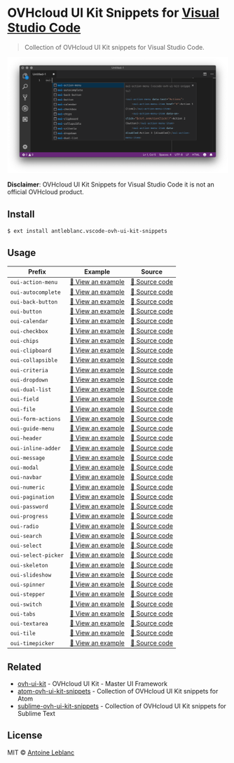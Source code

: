 # OVHcloud UI Kit Snippets for [Visual Studio Code](https://code.visualstudio.com)

> Collection of OVHcloud UI Kit snippets for Visual Studio Code.

[![OVHcloud UI Kit documentation](https://github.com/antleblanc/vscode-ovh-ui-kit-snippets/raw/master/media/screenshot.png)](https://ovh.github.io/ovh-ui-kit/)

**Disclaimer**: OVHcloud UI Kit Snippets for Visual Studio Code it is not an official OVHcloud product.

## Install

```sh
$ ext install antleblanc.vscode-ovh-ui-kit-snippets
```

## Usage

| Prefix              | Example                                                  | Source                                             |
|---------------------|----------------------------------------------------------|----------------------------------------------------|
| `oui-action-menu`   | [:telescope: View an example][oui-action-menu-example]   | [:microscope: Source code][oui-action-menu-code]   |
| `oui-autocomplete`  | [:telescope: View an example][oui-autocomplete-example]  | [:microscope: Source code][oui-autocomplete-code]  |
| `oui-back-button`   | [:telescope: View an example][oui-back-button-example]   | [:microscope: Source code][oui-back-button-code]   |
| `oui-button`        | [:telescope: View an example][oui-button-example]        | [:microscope: Source code][oui-button-code]        |
| `oui-calendar`      | [:telescope: View an example][oui-calendar-example]      | [:microscope: Source code][oui-calendar-code]      |
| `oui-checkbox`      | [:telescope: View an example][oui-checkbox-example]      | [:microscope: Source code][oui-checkbox-code]      |
| `oui-chips`         | [:telescope: View an example][oui-chips-example]         | [:microscope: Source code][oui-chips-code]         |
| `oui-clipboard`     | [:telescope: View an example][oui-clipboard-example]     | [:microscope: Source code][oui-clipboard-code]     |
| `oui-collapsible`   | [:telescope: View an example][oui-collapsible-example]   | [:microscope: Source code][oui-collapsible-code]   |
| `oui-criteria`      | [:telescope: View an example][oui-criteria-example]      | [:microscope: Source code][oui-criteria-code]      |
| `oui-dropdown`      | [:telescope: View an example][oui-dropdown-example]      | [:microscope: Source code][oui-dropdown-code]      |
| `oui-dual-list`     | [:telescope: View an example][oui-dual-list-example]     | [:microscope: Source code][oui-dual-list-code]     |
| `oui-field`         | [:telescope: View an example][oui-field-example]         | [:microscope: Source code][oui-field-code]         |
| `oui-file`          | [:telescope: View an example][oui-file-example]          | [:microscope: Source code][oui-file-code]          |
| `oui-form-actions`  | [:telescope: View an example][oui-form-actions-example]  | [:microscope: Source code][oui-form-actions-code]  |
| `oui-guide-menu`    | [:telescope: View an example][oui-guide-menu-example]    | [:microscope: Source code][oui-guide-menu-code]    |
| `oui-header`        | [:telescope: View an example][oui-header-example]        | [:microscope: Source code][oui-header-code]        |
| `oui-inline-adder`  | [:telescope: View an example][oui-inline-adder-example]  | [:microscope: Source code][oui-inline-adder-code]  |
| `oui-message`       | [:telescope: View an example][oui-message-example]       | [:microscope: Source code][oui-message-code]       |
| `oui-modal`         | [:telescope: View an example][oui-modal-example]         | [:microscope: Source code][oui-modal-code]         |
| `oui-navbar`        | [:telescope: View an example][oui-navbar-example]        | [:microscope: Source code][oui-navbar-code]        |
| `oui-numeric`       | [:telescope: View an example][oui-numeric-example]       | [:microscope: Source code][oui-numeric-code]       |
| `oui-pagination`    | [:telescope: View an example][oui-pagination-example]    | [:microscope: Source code][oui-pagination-code]    |
| `oui-password`      | [:telescope: View an example][oui-password-example]      | [:microscope: Source code][oui-password-code]      |
| `oui-progress`      | [:telescope: View an example][oui-progress-example]      | [:microscope: Source code][oui-progress-code]      |
| `oui-radio`         | [:telescope: View an example][oui-radio-example]         | [:microscope: Source code][oui-radio-code]         |
| `oui-search`        | [:telescope: View an example][oui-search-example]        | [:microscope: Source code][oui-search-code]        |
| `oui-select`        | [:telescope: View an example][oui-select-example]        | [:microscope: Source code][oui-select-code]        |
| `oui-select-picker` | [:telescope: View an example][oui-select-picker-example] | [:microscope: Source code][oui-select-picker-code] |
| `oui-skeleton`      | [:telescope: View an example][oui-skeleton-example]      | [:microscope: Source code][oui-skeleton-code]      |
| `oui-slideshow`     | [:telescope: View an example][oui-slideshow-example]     | [:microscope: Source code][oui-slideshow-code]     |
| `oui-spinner`       | [:telescope: View an example][oui-spinner-example]       | [:microscope: Source code][oui-spinner-code]       |
| `oui-stepper`       | [:telescope: View an example][oui-stepper-example]       | [:microscope: Source code][oui-stepper-code]       |
| `oui-switch`        | [:telescope: View an example][oui-switch-example]        | [:microscope: Source code][oui-switch-code]        |
| `oui-tabs`          | [:telescope: View an example][oui-tabs-example]          | [:microscope: Source code][oui-tabs-code]          |
| `oui-textarea`      | [:telescope: View an example][oui-textarea-example]      | [:microscope: Source code][oui-textarea-code]      |
| `oui-tile`          | [:telescope: View an example][oui-tile-example]          | [:microscope: Source code][oui-tile-code]          |
| `oui-timepicker`    | [:telescope: View an example][oui-timepicker-example]    | [:microscope: Source code][oui-timepicker-code]    |

## Related

* [ovh-ui-kit](https://github.com/ovh/ovh-ui-kit) - OVHcloud UI Kit - Master UI Framework
* [atom-ovh-ui-kit-snippets](https://github.com/antleblanc/atom-ovh-ui-kit-snippets) - Collection of OVHcloud UI Kit snippets for Atom
* [sublime-ovh-ui-kit-snippets](https://github.com/antleblanc/sublime-ovh-ui-kit-snippets) - Collection of OVHcloud UI Kit snippets for Sublime Text

## License

MIT © [Antoine Leblanc](https://antleblanc.me)

[oui-action-menu-example]: https://ovh.github.io/ovh-ui-kit/?path=/story/components-action-menu--simple
[oui-autocomplete-example]: https://ovh.github.io/ovh-ui-kit/?path=/story/directives-autocomplete--array-of-strings
[oui-back-button-example]: https://ovh.github.io/ovh-ui-kit/?path=/story/components-back-button--simple
[oui-button-example]: https://ovh.github.io/ovh-ui-kit/?path=/story/components-button--simple-button
[oui-calendar-example]: https://ovh.github.io/ovh-ui-kit/?path=/story/components-calendar--simple-date-selector
[oui-checkbox-example]: https://ovh.github.io/ovh-ui-kit/?path=/story/components-checkbox--simple-checkbox
[oui-chips-example]: https://ovh.github.io/ovh-ui-kit/?path=/story/components-chips--default
[oui-clipboard-example]: https://ovh.github.io/ovh-ui-kit/?path=/story/components-clipboard--default
[oui-collapsible-example]: https://ovh.github.io/ovh-ui-kit/?path=/story/components-collapsible--default
[oui-criteria-example]: https://ovh.github.io/ovh-ui-kit/?path=/story/internal-criteria--default
[oui-dropdown-example]: https://ovh.github.io/ovh-ui-kit/?path=/story/components-dropdown--simple
[oui-dual-list-example]: https://ovh.github.io/ovh-ui-kit/?path=/story/components-dual-list--array-of-strings
[oui-field-example]: https://ovh.github.io/ovh-ui-kit/?path=/story/components-field--input
[oui-file-example]: https://ovh.github.io/ovh-ui-kit/?path=/story/components-file--simple-file-selector
[oui-form-actions-example]: https://ovh.github.io/ovh-ui-kit/?path=/story/components-form-actions--simple
[oui-guide-menu-example]: https://ovh.github.io/ovh-ui-kit/?path=/story/components-guide-menu--simple
[oui-header-example]: https://ovh.github.io/ovh-ui-kit/?path=/story/components-header--simple
[oui-inline-adder-example]: https://ovh.github.io/ovh-ui-kit/?path=/story/components-inline-adder--simple
[oui-message-example]: https://ovh.github.io/ovh-ui-kit/?path=/story/components-message--normal
[oui-modal-example]: https://ovh.github.io/ovh-ui-kit/?path=/story/components-modal--simple
[oui-navbar-example]: https://ovh.github.io/ovh-ui-kit/?path=/story/components-navbar--simple
[oui-numeric-example]: https://ovh.github.io/ovh-ui-kit/?path=/story/components-numeric--simple
[oui-pagination-example]: https://ovh.github.io/ovh-ui-kit/?path=/story/internal-pagination--one-page
[oui-password-example]: https://ovh.github.io/ovh-ui-kit/?path=/story/components-password--normal
[oui-progress-example]: https://ovh.github.io/ovh-ui-kit/?path=/story/components-progress--variants
[oui-radio-example]: https://ovh.github.io/ovh-ui-kit/?path=/story/components-radio--simple
[oui-search-example]: https://ovh.github.io/ovh-ui-kit/?path=/story/components-search--simple
[oui-select-example]: https://ovh.github.io/ovh-ui-kit/?path=/story/components-select--array-of-strings
[oui-select-picker-example]: https://ovh.github.io/ovh-ui-kit/?path=/story/components-select-picker--basic
[oui-skeleton-example]: https://ovh.github.io/ovh-ui-kit/?path=/story/components-skeleton--default
[oui-slideshow-example]: https://ovh.github.io/ovh-ui-kit/?path=/story/components-slideshow--simple
[oui-spinner-example]: https://ovh.github.io/ovh-ui-kit/?path=/story/components-spinner--default
[oui-stepper-example]: https://ovh.github.io/ovh-ui-kit/?path=/story/components-stepper--simple
[oui-switch-example]: https://ovh.github.io/ovh-ui-kit/?path=/story/components-switch--simple
[oui-tabs-example]: https://ovh.github.io/ovh-ui-kit/?path=/story/components-tabs--simple
[oui-textarea-example]: https://ovh.github.io/ovh-ui-kit/?path=/story/components-textarea--simple
[oui-tile-example]: https://ovh.github.io/ovh-ui-kit/?path=/story/components-tile--simple
[oui-timepicker-example]: https://ovh.github.io/ovh-ui-kit/?path=/story/components-timepicker--simple

[oui-action-menu-code]: https://github.com/ovh/ovh-ui-kit/tree/master/packages/components/action-menu
[oui-autocomplete-code]: https://github.com/ovh/ovh-ui-kit/tree/master/packages/components/autocomplete
[oui-back-button-code]: https://github.com/ovh/ovh-ui-kit/tree/master/packages/components/back-button
[oui-button-code]: https://github.com/ovh/ovh-ui-kit/tree/master/packages/components/button
[oui-calendar-code]: https://github.com/ovh/ovh-ui-kit/tree/master/packages/components/calendar
[oui-checkbox-code]: https://github.com/ovh/ovh-ui-kit/tree/master/packages/components/checkbox
[oui-chips-code]: https://github.com/ovh/ovh-ui-kit/tree/master/packages/components/chips
[oui-clipboard-code]: https://github.com/ovh/ovh-ui-kit/tree/master/packages/components/clipboard
[oui-collapsible-code]: https://github.com/ovh/ovh-ui-kit/tree/master/packages/components/collapsible
[oui-criteria-code]: https://github.com/ovh/ovh-ui-kit/tree/master/packages/components/criteria
[oui-dropdown-code]: https://github.com/ovh/ovh-ui-kit/tree/master/packages/components/dropdown
[oui-dual-list-code]: https://github.com/ovh/ovh-ui-kit/tree/master/packages/components/dual-list
[oui-field-code]: https://github.com/ovh/ovh-ui-kit/tree/master/packages/components/field
[oui-file-code]: https://github.com/ovh/ovh-ui-kit/tree/master/packages/components/file
[oui-form-actions-code]: https://github.com/ovh/ovh-ui-kit/tree/master/packages/components/form-actions
[oui-guide-menu-code]: https://github.com/ovh/ovh-ui-kit/tree/master/packages/components/guide-menu
[oui-header-code]: https://github.com/ovh/ovh-ui-kit/tree/master/packages/components/header
[oui-inline-adder-code]: https://github.com/ovh/ovh-ui-kit/tree/master/packages/components/inline-adder
[oui-message-code]: https://github.com/ovh/ovh-ui-kit/tree/master/packages/components/message
[oui-modal-code]: https://github.com/ovh/ovh-ui-kit/tree/master/packages/components/modal
[oui-navbar-code]: https://github.com/ovh/ovh-ui-kit/tree/master/packages/components/navbar
[oui-numeric-code]: https://github.com/ovh/ovh-ui-kit/tree/master/packages/components/numeric
[oui-pagination-code]: https://github.com/ovh/ovh-ui-kit/tree/master/packages/components/pagination
[oui-password-code]: https://github.com/ovh/ovh-ui-kit/tree/master/packages/components/password
[oui-progress-code]: https://github.com/ovh/ovh-ui-kit/tree/master/packages/components/progress
[oui-radio-code]: https://github.com/ovh/ovh-ui-kit/tree/master/packages/components/radio
[oui-search-code]: https://github.com/ovh/ovh-ui-kit/tree/master/packages/components/search
[oui-select-code]: https://github.com/ovh/ovh-ui-kit/tree/master/packages/components/select
[oui-select-picker-code]: https://github.com/ovh/ovh-ui-kit/tree/master/packages/components/select-picker
[oui-skeleton-code]: https://github.com/ovh/ovh-ui-kit/tree/master/packages/components/skeleton
[oui-slideshow-code]: https://github.com/ovh/ovh-ui-kit/tree/master/packages/components/slideshow
[oui-spinner-code]: https://github.com/ovh/ovh-ui-kit/tree/master/packages/components/spinner
[oui-stepper-code]: https://github.com/ovh/ovh-ui-kit/tree/master/packages/components/stepper
[oui-switch-code]: https://github.com/ovh/ovh-ui-kit/tree/master/packages/components/switch
[oui-tabs-code]: https://github.com/ovh/ovh-ui-kit/tree/master/packages/components/tabs
[oui-textarea-code]: https://github.com/ovh/ovh-ui-kit/tree/master/packages/components/textarea
[oui-tile-code]: https://github.com/ovh/ovh-ui-kit/tree/master/packages/components/tile
[oui-timepicker-code]: https://github.com/ovh/ovh-ui-kit/tree/master/packages/components/timepicker
